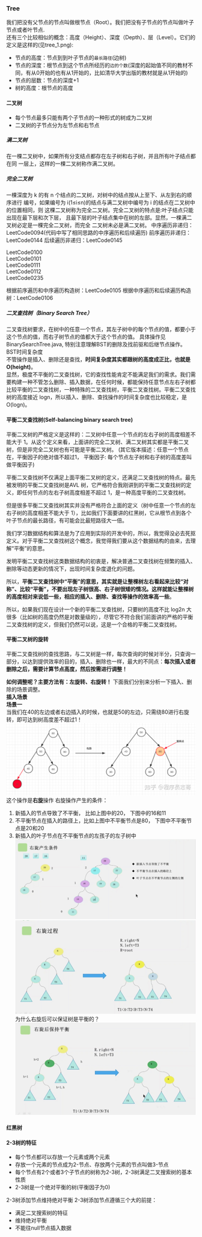 ### Tree
我们把没有父节点的节点叫做根节点（Root）。我们把没有子节点的节点叫做叶子节点或者叶节点.  
还有三个比较相似的概念：高度（Height）、深度（Depth）、层（Level）。它们的定义是这样的(见tree_1.png):
- 节点的高度：节点到到叶子节点的`最长路径`(边树)
- 节点的深度：根节点到这个节点所经历的`边的个数`(深度的起始值不同的教材不同，有从0开始的也有从1开始的，比如清华大学出版的教材就是从1开始的)
- 节点的层数：节点的深度+1
- 树的高度：根节点的高度

#### 二叉树
- 每个节点最多只能有两个子节点的一种形式的树成为二叉树
- 二叉树的子节点分为左节点和右节点

##### 满二叉树
在一棵二叉树中，如果所有分支结点都存在左子树和右子树，并且所有叶子结点都在同 一层上，这样的一棵二叉树称作满二叉树。  

##### 完全二叉树
一棵深度为 k 的有 n 个结点的二叉树，对树中的结点按从上至下、从左到右的顺序进行 编号，如果编号为 i(1≤i≤n)的结点与满二叉树中编号为 i 的结点在二叉树中的位置相同，则 这棵二叉树称为完全二叉树。完全二叉树的特点是:叶子结点只能出现在最下层和次下层， 且最下层的叶子结点集中在树的左部。显然，一棵满二叉树必定是一棵完全二叉树，而完全 二叉树未必是满二叉树。
中序遍历非递归：LeetCode0094(代码中写了相同思路的中序遍历和后续遍历)
前序遍历非递归：LeetCode0144
后续遍历非递归：LeetCode0145

LeetCode0100  
LeetCode0101  
LeetCode0111  
LeetCode0112  
LeetCode0235

根据前序遍历和中序遍历构造树：LeetCode0105
根据中序遍历和后续遍历构造树：LeetCode0106

##### 二叉查找树（Binary Search Tree）
二叉查找树要求，在树中的任意一个节点，其左子树中的每个节点的值，都要小于这个节点的值，而右子树节点的值都大于这个节点的值。 
具体操作见BinarySearchTree.java, 特别注意理解BST的删除及找前驱和后继节点操作。  
BST时间复杂度  
不管操作是插入、删除还是查找，**时间复杂度其实都跟树的高度成正比，也就是 O(height)**。  
显然，极度不平衡的二叉查找树，它的查找性能肯定不能满足我们的需求。我们需要构建一种不管怎么删除、插入数据，在任何时候，都能保持任意节点左右子树都比较平衡的二叉查找树，一种特殊的二叉查找树，平衡二叉查找树。平衡二叉查找树的高度接近 logn，所以插入、删除、查找操作的时间复杂度也比较稳定，是 O(logn)。  

#### 平衡二叉查找树(Self-balancing binary search tree)
平衡二叉树的严格定义是这样的：二叉树中任意一个节点的左右子树的高度相差不能大于 1。从这个定义来看，上面讲的完全二叉树、满二叉树其实都是平衡二叉树，但是非完全二叉树也有可能是平衡二叉树。
(其它版本描述：任意一个节点在，平衡因子的绝对值不超过1， 平衡因子: 每个节点左子树和右子树的高度差叫做平衡因子)

平衡二叉查找树不仅满足上面平衡二叉树的定义，还满足二叉查找树的特点。最先被发明的平衡二叉查找树是AVL 树，它严格符合我刚讲到的平衡二叉查找树的定义，即任何节点的左右子树高度相差不超过 1，是一种高度平衡的二叉查找树。  

但是很多平衡二叉查找树其实并没有严格符合上面的定义（树中任意一个节点的左右子树的高度相差不能大于 1），比如我们下面要讲的红黑树，它从根节点到各个叶子节点的最长路径，有可能会比最短路径大一倍。  

我们学习数据结构和算法是为了应用到实际的开发中的，所以，我觉得没必去死抠定义。对于平衡二叉查找树这个概念，我觉得我们要从这个数据结构的由来，去理解“平衡”的意思。  

发明平衡二叉查找树这类数据结构的初衷是，解决普通二叉查找树在频繁的插入、删除等动态更新的情况下，出现时间复杂度退化的问题。  

所以，**平衡二叉查找树中“平衡”的意思，其实就是让整棵树左右看起来比较“对称”、比较“平衡”，不要出现左子树很高、右子树很矮的情况。这样就能让整棵树的高度相对来说低一些，相应的插入、删除、查找等操作的效率高一些**。  

所以，如果我们现在设计一个新的平衡二叉查找树，只要树的高度不比 log2n 大很多（比如树的高度仍然是对数量级的），尽管它不符合我们前面讲的严格的平衡二叉查找树的定义，但我们仍然可以说，这是一个合格的平衡二叉查找树。

#### 平衡二叉树的旋转
平衡二叉查找树的查找思路，与二叉树是一样，每次查询的时候对半分，只查询一部分，以达到提供效率的目的，插入、删除也一样，最大的不同点：**每次插入或者删除之后，需要计算节点高度，然后按需进行调整！**

**如何调整呢？主要方法有：左旋转、右旋转！**
下面我们分别来分析一下插入、删除的场景调整。  
**插入场景**  
**场景一**  
当我们在40的左边或者右边插入的时候，也就是50的左边，只需绕80进行右旋转，即可达到树高度差不超过1！
![](../../../../resources/tree_avl_LL.png)  
这个操作是**右旋**操作
右旋操作产生的条件：
1. 新插入的节点导致了不平衡， 比如上图中的20， 下图中的16和11
2. 不平衡节点在插入的路径上，比如上图中不平衡节点是80， 下图中不平衡节点是20和20
3. 新插入的叶子节点在不平衡节点的左孩子的左子树中
![](../../../../resources/tree_avl_LL_1.jpg)
![](../../../../resources/tree_avl_LL_2.jpg)  
为什么右旋后可以保证树是平衡的？  
![](../../../../resources/tree_avl_LL_3.jpg)

#### 红黑树

#### 2-3树的特征
- 每个节点都可以存放一个元素或两个元素
- 存放一个元素的节点成为2-节点、存放两个元素的节点叫做3-节点
- 每个节点有2个或者3个子节点的树称为2-3树，2-3树满足二叉搜索树的基本性质
- 2-3树是一个绝对平衡的树(平衡因子为0)

2-3树添加节点维持绝对平衡
2-3树添加节点遵循三个大的前提：
- 满足二叉搜索树的特征
- 维持绝对平衡
- 不能往null节点插入数据
